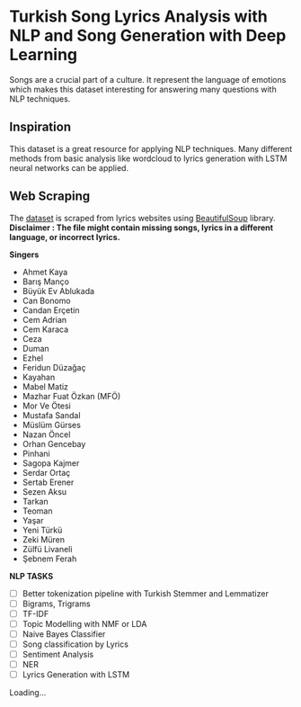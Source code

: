 # Turkish Song Lyrics Analysis with NLP and Song Generation with Deep Learning

Songs are a crucial part of a culture. It represent the language of emotions which makes this dataset interesting for answering many questions with NLP techniques.

## Inspiration

This dataset is a great resource for applying NLP techniques. Many different methods from basic analysis like wordcloud to lyrics generation with LSTM neural networks can be applied.

## Web Scraping

The [dataset](https://www.kaggle.com/emreokcular/turkish-song-lyrics) is scraped from lyrics websites using [BeautifulSoup](https://beautiful-soup-4.readthedocs.io/en/latest/) library.
**Disclaimer : The file might contain missing songs, lyrics in a different language, or incorrect lyrics.**

**Singers**

- Ahmet Kaya
- Barış Manço
- Büyük Ev Ablukada
- Can Bonomo
- Candan Erçetin
- Cem Adrian
- Cem Karaca
- Ceza
- Duman
- Ezhel
- Feridun Düzağaç
- Kayahan
- Mabel Matiz
- Mazhar Fuat Özkan (MFÖ)
- Mor Ve Ötesi
- Mustafa Sandal
- Müslüm Gürses
- Nazan Öncel
- Orhan Gencebay
- Pinhani
- Sagopa Kajmer
- Serdar Ortaç
- Sertab Erener
- Sezen Aksu
- Tarkan
- Teoman
- Yaşar
- Yeni Türkü
- Zeki Müren
- Zülfü Livaneli
- Şebnem Ferah

**NLP TASKS**

- [ ] Better tokenization pipeline with Turkish Stemmer and Lemmatizer
- [ ] Bigrams, Trigrams
- [ ] TF-IDF
- [ ] Topic Modelling with NMF or LDA
- [ ] Naive Bayes Classifier
- [ ] Song classification by Lyrics
- [ ] Sentiment Analysis
- [ ] NER
- [ ] Lyrics Generation with LSTM

Loading...